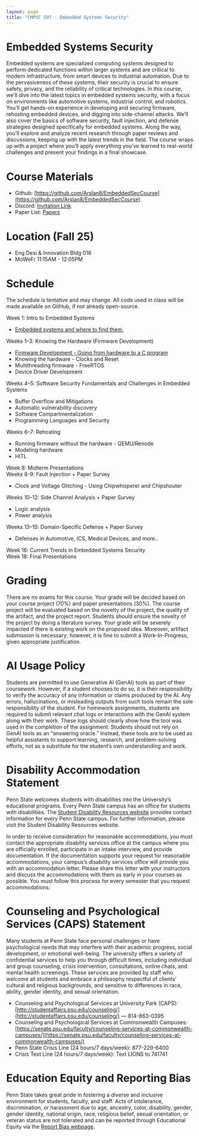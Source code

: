 ```yaml
---
layout: page
title: "CMPSC 597 - Embedded Systems Security"
---
```


# Embedded Systems Security 
Embedded systems are specialized computing systems designed to perform dedicated functions within larger systems and are critical to modern infrastructure, from smart devices to industrial automation. Due to the pervasiveness of these systems, their security is crucial to ensure safety, privacy, and the reliability of critical technologies. In this course, we’ll dive into the latest topics in embedded systems security, with a focus on environments like automotive systems, industrial control, and robotics. You’ll get hands-on experience in developing and securing firmware, rehosting embedded devices, and digging into side-channel attacks. We’ll also cover the basics of software security, fault injection, and defense strategies designed specifically for embedded systems. Along the way, you’ll explore and analyze recent research through paper reviews and discussions, keeping up with the latest trends in the field. The course wraps up with a project where you’ll apply everything you’ve learned to real-world challenges and present your findings in a final showcase.

# Course Materials
* Github: [https://github.com/Arslan8/EmbeddedSecCourse](https://github.com/Arslan8/EmbeddedSecCourse)
* Discord: [Invitation Link](https://discord.com/invite/BPG2skZh)
* Paper List: [Papers](https://docs.google.com/spreadsheets/d/e/2PACX-1vSvd02Ef1plJQm_z7ybkX5De-gnI-A6RundirIFQ5eZB2XlNcGTuPGodCgsql7WMPxSVY3b-8dbNBD4/pubhtml)
# Location (Fall 25)
* Eng Desi & Innovation Bldg 016
* MoWeFr 11:15AM - 12:05PM

# Schedule 

The schedule is tentative and may change. All code used in class will be made available on GitHub, if not already open-source. 

Week 1: Intro to Embedded Systems

* [Embedded systems and where to find them.
](https://docs.google.com/presentation/d/e/2PACX-1vTY1lFl3_zkcf464JBB_UzOMMJY6ZBt79hwbh1my6ITc0MiEoFuZ01OHiNVHkcdJerQV_PLk0mnEV6c/pub?start=false&loop=false&delayms=3000)

Weeks 1–3: Knowing the Hardware (Firmware Development)

* [Firmware Development \- Going from hardware to a C program](https://docs.google.com/presentation/d/e/2PACX-1vSN0Kl9TCf9mnx6ckMBZEmC41Q1EkcY-_1aZCIWCZW0VIHXzq_EaJc7Da7VVQYOVGTFfX5SD1EBmGji/pub?start=false&loop=false&delayms=3000)
* Knowing the hardware \- Clocks and Reset   
* Multithreading firmware \- FreeRTOS  
* Device Driver Development

Weeks 4–5: Software Security Fundamentals and Challenges in Embedded Systems

* Buffer Overflow and Mitigations  
* Automatic vulnerability discovery  
* Software Compartmentalization  
* Programming Languages and Security

Weeks 6–7: Rehosting

* Running firmware without the hardware \- QEMU/Renode  
* Modeling hardware  
* HITL 

Week 8: Midterm Presentations  
Weeks 8-9: Fault Injection \+ Paper Survey

* Clock and Voltage Glitching \- Using Chipwhisperer and Chipshouter

Weeks 10–12: Side Channel Analysis \+ Paper Survey

* Logic analysis   
* Power analysis 

Weeks 13–15: Domain-Specific Defense \+ Paper Survey

* Defenses in Automotive, ICS, Medical Devices, and more..

Week 16: Current Trends in Embedded Systems Security  
Week 18: Final Presentations

# Grading

There are no exams for this course. Your grade will be decided based on your course project (70%) and paper presentations (30%). The course project will be evaluated based on the novelty of the project, the quality of the artifact, and the project report. Students should ensure the novelty of the project by doing a literature survey. Your grade will be severely impacted if there is existing work on the proposed idea. Moreover, artifact submission is necessary; however, it is fine to submit a Work-In-Progress, given appropriate justification. 

# AI Usage Policy

Students are permitted to use Generative AI (GenAI) tools as part of their coursework. However, if a student chooses to do so, it is their responsibility to verify the accuracy of any information or claims produced by the AI. Any errors, hallucinations, or misleading outputs from such tools remain the sole responsibility of the student. For homework assignments, students are required to submit relevant chat logs or interactions with the GenAI system along with their work. These logs should clearly show how the tool was used in the completion of the assignment. Students should not rely on GenAI tools as an “answering oracle.” Instead, these tools are to be used as helpful assistants to support learning, research, and problem-solving efforts, not as a substitute for the student’s own understanding and work.

# Disability Accommodation Statement

Penn State welcomes students with disabilities into the University’s educational programs. Every Penn State campus has an office for students with disabilities. The [Student Disability Resources website](https://studentaffairs.psu.edu/student-disability-resources) provides contact information for every Penn State campus. For further information, please visit the Student Disability Resources website.

In order to receive consideration for reasonable accommodations, you must contact the appropriate disability services office at the campus where you are officially enrolled, participate in an intake interview, and provide documentation. If the documentation supports your request for reasonable accommodations, your campus’s disability services office will provide you with an accommodation letter. Please share this letter with your instructors and discuss the accommodations with them as early in your courses as possible. You must follow this process for every semester that you request accommodations.

# Counseling and Psychological Services (CAPS) Statement

Many students at Penn State face personal challenges or have psychological needs that may interfere with their academic progress, social development, or emotional well-being. The university offers a variety of confidential services to help you through difficult times, including individual and group counseling, crisis intervention, consultations, online chats, and mental health screenings. These services are provided by staff who welcome all students and embrace a philosophy respectful of clients’ cultural and religious backgrounds, and sensitive to differences in race, ability, gender identity, and sexual orientation.

* Counseling and Psychological Services at University Park (CAPS): [http://studentaffairs.psu.edu/counseling/](http://studentaffairs.psu.edu/counseling/) — 814-863-0395  
* Counseling and Psychological Services at Commonwealth Campuses: [https://senate.psu.edu/faculty/counseling-services-at-commonwealth-campuses/](https://senate.psu.edu/faculty/counseling-services-at-commonwealth-campuses/)  
* Penn State Crisis Line (24 hours/7 days/week): 877-229-6400  
* Crisis Text Line (24 hours/7 days/week): Text LIONS to 741741

# Education Equity and Reporting Bias

Penn State takes great pride in fostering a diverse and inclusive environment for students, faculty, and staff. Acts of intolerance, discrimination, or harassment due to age, ancestry, color, disability, gender, gender identity, national origin, race, religious belief, sexual orientation, or veteran status are not tolerated and can be reported through Educational Equity via the [Report Bias webpage](http://equity.psu.edu/reportbias/).

